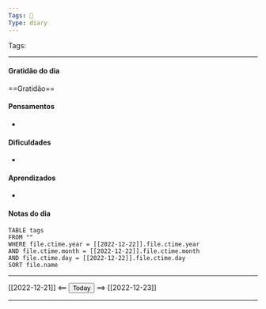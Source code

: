 ```yaml
---
Tags: 📝
Type: diary
---
```


Tags:  

---

#### Gratidão do dia
==Gratidão==

#### Pensamentos
- 

#### Dificuldades
- 

#### Aprendizados
- 

#### Notas do dia
```dataview
TABLE tags
FROM ""
WHERE file.ctime.year = [[2022-12-22]].file.ctime.year
AND file.ctime.month = [[2022-12-22]].file.ctime.month
AND file.ctime.day = [[2022-12-22]].file.ctime.day
SORT file.name
```

---

[[2022-12-21]] <== <button class="date_button_today">Today</button> ==> [[2022-12-23]]

---



